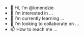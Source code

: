- 👋 Hi, I’m @kmendzie
- 👀 I’m interested in ...
- 🌱 I’m currently learning ...
- 💞️ I’m looking to collaborate on ...
- 📫 How to reach me ...

<!---
kmendzie/kmendzie is a ✨ special ✨ repository because its `README.md` (this file) appears on your GitHub profile.
You can click the Preview link to take a look at your changes.
--->
